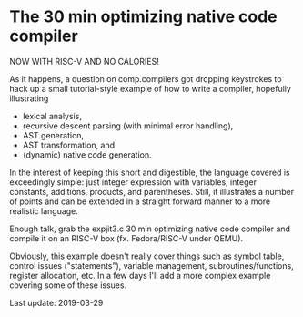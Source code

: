 # The 30 min optimizing native code compiler

NOW WITH RISC-V AND NO CALORIES!

As it happens, a question on comp.compilers got dropping keystrokes to
hack up a small tutorial-style example of how to write a compiler,
hopefully illustrating

 * lexical analysis,
 * recursive descent parsing (with minimal error handling),
 * AST generation,
 * AST transformation, and
 * (dynamic) native code generation.

In the interest of keeping this short and digestible, the language covered is
exceedingly simple: just integer expression with variables, integer constants,
additions, products, and parentheses. Still, it illustrates a number of points
and can be extended in a straight forward manner to a more realistic language.

Enough talk, grab the expjit3.c 30 min optimizing native code
compiler and compile it on an RISC-V box (fx. Fedora/RISC-V under QEMU).

Obviously, this example doesn't really cover things such as symbol
table, control issues ("statements"), variable management,
subroutines/functions, register allocation, etc.  In a few days I'll
add a more complex example covering some of these issues.

Last update: 2019-03-29

